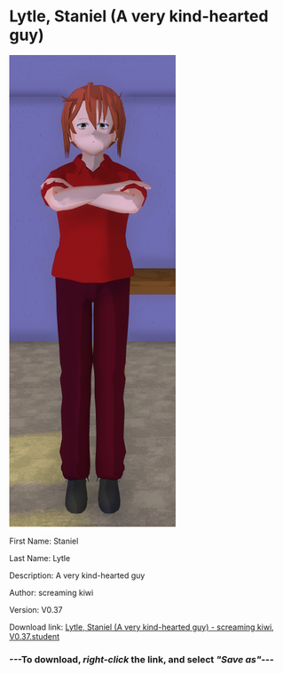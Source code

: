 # Lytle, Staniel (A very kind-hearted guy)

<img src = "https://raw.githubusercontent.com/Arbiter1223/Daigaku-Gurashi-Custom-Students/master/Students/Files/Lytle%2C%20Staniel%20(A%20very%20kind-hearted%20guy).png">

First Name: Staniel

Last Name: Lytle

Description: A very kind-hearted guy

Author: screaming kiwi

Version: V0.37

Download link: <a href="https://raw.githubusercontent.com/Arbiter1223/Daigaku-Gurashi-Custom-Students/master/Students/Files/Lytle%2C%20Staniel%20(A%20very%20kind-hearted%20guy)%20-%20screaming%20kiwi%2C%20V0.37.student">Lytle, Staniel (A very kind-hearted guy) - screaming kiwi, V0.37.student</a>

### ---**To download, _right-click_ the link, and select _"Save as"_**---

